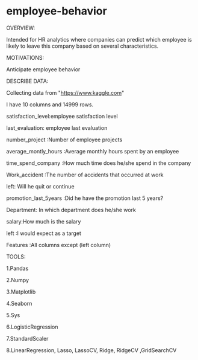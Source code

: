 # employee-behavior



OVERVIEW:

Intended for HR analytics where companies can predict which employee is likely to leave this company based on several characteristics.

MOTIVATIONS:

Anticipate employee behavior

DESCRIBE DATA:

Collecting data from "https://www.kaggle.com"

I have 10 columns and 14999 rows.

satisfaction_level:employee satisfaction level

last_evaluation: employee last evaluation

number_project :Number of employee projects

average_montly_hours :Average monthly hours spent by an employee

time_spend_company :How much time does he/she spend in the company

Work_accident :The number of accidents that occurred at work

left: Will he quit or continue

promotion_last_5years :Did he have the promotion last 5 years?

Department: In which department does he/she work

salary:How much is the salary

left :I would expect as a target

Features :All columns except (left column)

TOOLS:

1.Pandas

2.Numpy

3.Matplotlib

4.Seaborn

5.Sys

6.LogisticRegression

7.StandardScaler

8.LinearRegression, Lasso, LassoCV, Ridge, RidgeCV ,GridSearchCV

 
